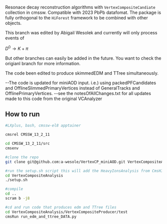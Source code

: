 
Resonace decay reconstruction algorithms with ```VertexCompositeCandiate``` collection in cmssw. Compatible with 2023 PbPb datafomat. The package is fully orthogonal to the ```HiForest``` framework to be combined with other objects.

This branch was edited by Abigail Wesolek and currently will only process events of 

$D^{0} \to K+\pi$

But other branches can easily be added in the future.  You want to check the origianl branch for more information.

The code been edited to produce skimmedEDM and TTree simultaneously.  


--The code is updated for miniAOD input. i.e.) using packedPFCandidates and OfflineSlimmedPrimaryVertices instead of GeneralTracks and OfflinePrimaryVertices.
--see the notesOfAllChanges.txt for all updates made to this code from the original VCAnalyzer 






## How to run

```bash 
#LXplus, bash, cmssw-el8 apptainer

cmsrel CMSSW_13_2_11

cd CMSSW_13_2_11/src
cmsenv

#clone the repo
git clone git@github.com:a-wesole/VertexCP_miniAOD.git VertexCompositeAnalysis

#run the setup.sh script this will add the HeavyIonsAnalysis from CmsHI github that is needed for centrality 
cd VertexCompositeAnalysis
./setup.sh

#compile
cd ..
scram b -j8

#cd and run code that produces edm and TTree files 
cd VertexCompositeAnalysis/VertexCompositeProducer/test
cmsRun run_edm_and_ttree_DATA.py 


```

